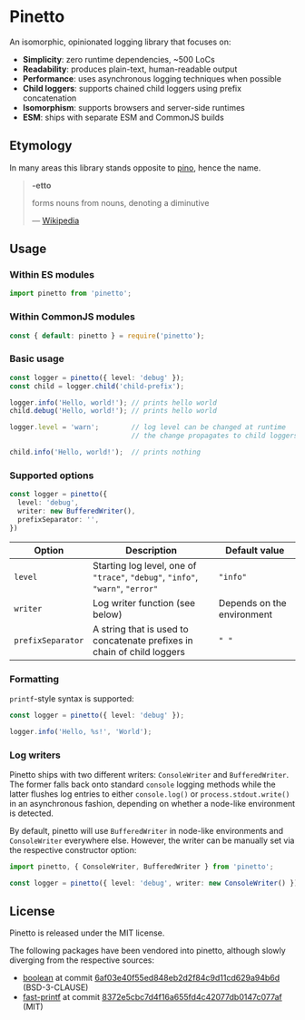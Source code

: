 
# Pinetto

An isomorphic, opinionated logging library that focuses on:

- **Simplicity**: zero runtime dependencies, ~500 LoCs
- **Readability**: produces plain-text, human-readable output
- **Performance**: uses asynchronous logging techniques when possible
- **Child loggers**: supports chained child loggers using prefix concatenation
- **Isomorphism**: supports browsers and server-side runtimes
- **ESM**: ships with separate ESM and CommonJS builds

## Etymology

In many areas this library stands opposite to [pino][pino], hence the name.

> **-etto**
>
> forms nouns from nouns, denoting a diminutive
>
> &mdash; [Wikipedia][etto]

## Usage

### Within ES modules

```typescript
import pinetto from 'pinetto';
```

### Within CommonJS modules

```javascript
const { default: pinetto } = require('pinetto');
```

### Basic usage

```typescript
const logger = pinetto({ level: 'debug' });
const child = logger.child('child-prefix');

logger.info('Hello, world!'); // prints hello world
child.debug('Hello, world!'); // prints hello world

logger.level = 'warn';        // log level can be changed at runtime
                              // the change propagates to child loggers

child.info('Hello, world!');  // prints nothing
```

### Supported options

```typescript
const logger = pinetto({
  level: 'debug',
  writer: new BufferedWriter(),
  prefixSeparator: '',
})
```

| Option            | Description                                                                    | Default value                          |
|-------------------|--------------------------------------------------------------------------------|----------------------------------------|
| `level`           | Starting log level, one of `"trace"`, `"debug"`, `"info"`, `"warn"`, `"error"` | `"info"`                               |
| `writer`          | Log writer function (see below)                                                | Depends on the environment             |
| `prefixSeparator` | A string that is used to concatenate prefixes in chain of child loggers        | `" "`                                  |

### Formatting

`printf`-style syntax is supported:

```typescript
const logger = pinetto({ level: 'debug' });

logger.info('Hello, %s!', 'World');
```

### Log writers

Pinetto ships with two different writers: `ConsoleWriter` and `BufferedWriter`.
The former falls back onto standard `console` logging methods while the latter
flushes log entries to either `console.log()` or `process.stdout.write()` in an
asynchronous fashion, depending on whether a node-like environment is detected.

By default, pinetto will use `BufferedWriter` in node-like environments and
`ConsoleWriter` everywhere else. However, the writer can be manually set via
the respective constructor option:

```typescript
import pinetto, { ConsoleWriter, BufferedWriter } from 'pinetto';

const logger = pinetto({ level: 'debug', writer: new ConsoleWriter() });
```

## License

Pinetto is released under the MIT license.

The following packages have been vendored into pinetto, although slowly
diverging from the respective sources:

- [boolean][bool1] at commit [6af03e40f55ed848eb2d2f84c9d11cd629a94b6d][bool2] (BSD-3-CLAUSE)
- [fast-printf][printf1] at commit [8372e5cbc7d4f16a655fd4c42077db0147c077af][printf2] (MIT)

[bool1]: https://www.npmjs.com/package/boolean
[bool2]: https://github.com/thenativeweb/boolean/tree/6af03e40f55ed848eb2d2f84c9d11cd629a94b6d
[printf1]: https://www.npmjs.com/package/fast-printf
[printf2]: https://github.com/gajus/fast-printf/tree/8372e5cbc7d4f16a655fd4c42077db0147c077af
[pino]: https://www.npmjs.com/package/pino
[etto]: https://en.wiktionary.org/wiki/-etto
